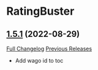 # RatingBuster

## [1.5.1](https://github.com/raethkcj/RatingBuster/tree/1.5.1) (2022-08-29)
[Full Changelog](https://github.com/raethkcj/RatingBuster/compare/1.5.0...1.5.1) [Previous Releases](https://github.com/raethkcj/RatingBuster/releases)

- Add wago id to toc  
